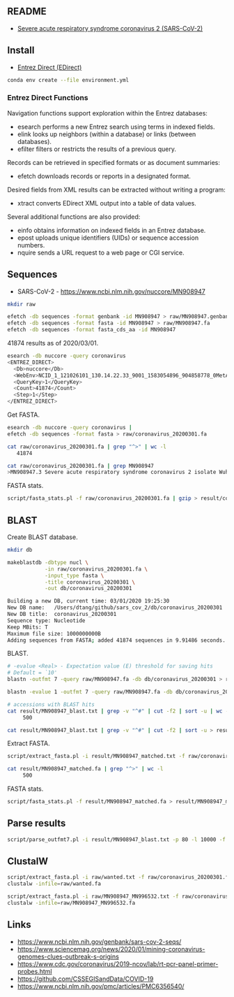 ## README

* [Severe acute respiratory syndrome coronavirus 2 (SARS-CoV-2)](https://en.wikipedia.org/wiki/Severe_acute_respiratory_syndrome_coronavirus_2)

## Install

* [Entrez Direct (EDirect)](https://www.ncbi.nlm.nih.gov/books/NBK179288/)

```bash
conda env create --file environment.yml
```

### Entrez Direct Functions

Navigation functions support exploration within the Entrez databases:

* esearch performs a new Entrez search using terms in indexed fields.
* elink looks up neighbors (within a database) or links (between databases).
* efilter filters or restricts the results of a previous query.

Records can be retrieved in specified formats or as document summaries:

* efetch downloads records or reports in a designated format.

Desired fields from XML results can be extracted without writing a program:

* xtract converts EDirect XML output into a table of data values.

Several additional functions are also provided:

* einfo obtains information on indexed fields in an Entrez database.
* epost uploads unique identifiers (UIDs) or sequence accession numbers.
* nquire sends a URL request to a web page or CGI service.

## Sequences

* SARS-CoV-2 - https://www.ncbi.nlm.nih.gov/nuccore/MN908947

```bash
mkdir raw

efetch -db sequences -format genbank -id MN908947 > raw/MN908947.genbank
efetch -db sequences -format fasta -id MN908947 > raw/MN908947.fa
efetch -db sequences -format fasta_cds_aa -id MN908947
```

41874 results as of 2020/03/01.

```bash
esearch -db nuccore -query coronavirus
<ENTREZ_DIRECT>
  <Db>nuccore</Db>
  <WebEnv>NCID_1_121026101_130.14.22.33_9001_1583054896_904858778_0MetA0_S_MegaStore</WebEnv>
  <QueryKey>1</QueryKey>
  <Count>41874</Count>
  <Step>1</Step>
</ENTREZ_DIRECT>
```

Get FASTA.

```bash
esearch -db nuccore -query coronavirus |
efetch -db sequences -format fasta > raw/coronavirus_20200301.fa

cat raw/coronavirus_20200301.fa | grep "^>" | wc -l
   41874

cat raw/coronavirus_20200301.fa | grep MN908947
>MN908947.3 Severe acute respiratory syndrome coronavirus 2 isolate Wuhan-Hu-1, complete genome
```

FASTA stats.

```bash
script/fasta_stats.pl -f raw/coronavirus_20200301.fa | gzip > result/coronavirus_20200301_stat.txt.gz
```

## BLAST

Create BLAST database.

```bash
mkdir db

makeblastdb -dbtype nucl \
            -in raw/coronavirus_20200301.fa \
            -input_type fasta \
            -title coronavirus_20200301 \
            -out db/coronavirus_20200301

Building a new DB, current time: 03/01/2020 19:25:30
New DB name:   /Users/dtang/github/sars_cov_2/db/coronavirus_20200301
New DB title:  coronavirus_20200301
Sequence type: Nucleotide
Keep MBits: T
Maximum file size: 1000000000B
Adding sequences from FASTA; added 41874 sequences in 9.91486 seconds.
```

BLAST.

```bash
# -evalue <Real> - Expectation value (E) threshold for saving hits 
# Default = `10'
blastn -outfmt 7 -query raw/MN908947.fa -db db/coronavirus_20200301 > result/MN908947_blast.txt

blastn -evalue 1 -outfmt 7 -query raw/MN908947.fa -db db/coronavirus_20200301 | wc -l

# accessions with BLAST hits
cat result/MN908947_blast.txt | grep -v "^#" | cut -f2 | sort -u | wc -l
     500

cat result/MN908947_blast.txt | grep -v "^#" | cut -f2 | sort -u > result/MN908947_matched.txt
```

Extract FASTA.

```bash
script/extract_fasta.pl -i result/MN908947_matched.txt -f raw/coronavirus_20200301.fa > result/MN908947_matched.fa

cat result/MN908947_matched.fa | grep "^>" | wc -l
     500
```

FASTA stats.

```bash
script/fasta_stats.pl -f result/MN908947_matched.fa > result/MN908947_matched_stats.txt
```

## Parse results

```bash
script/parse_outfmt7.pl -i result/MN908947_blast.txt -p 80 -l 10000 -f raw/coronavirus_20200301.fa | less
```

## ClustalW

```bash
script/extract_fasta.pl -i raw/wanted.txt -f raw/coronavirus_20200301.fa > raw/wanted.fa
clustalw -infile=raw/wanted.fa

script/extract_fasta.pl -i raw/MN908947_MN996532.txt -f raw/coronavirus_20200301.fa > raw/MN908947_MN996532.fa
clustalw -infile=raw/MN908947_MN996532.fa
```

## Links

* https://www.ncbi.nlm.nih.gov/genbank/sars-cov-2-seqs/
* https://www.sciencemag.org/news/2020/01/mining-coronavirus-genomes-clues-outbreak-s-origins
* https://www.cdc.gov/coronavirus/2019-ncov/lab/rt-pcr-panel-primer-probes.html
* https://github.com/CSSEGISandData/COVID-19
* https://www.ncbi.nlm.nih.gov/pmc/articles/PMC6356540/

